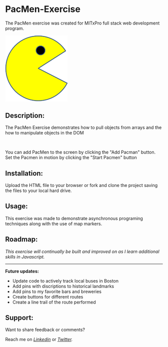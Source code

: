 # PacMen-Exercise
The PacMen exercise was created for MITxPro full stack web development program. </br>

<img src= "./images/PacMan1.png" width= "200" />

## Description:

<p> The PacMen Exercise demonstrates how to pull objects from arrays and the how to 
manipulate objects in the DOM</p> <br>

<p> You can add PacMen to the screen by clicking the "Add Pacman" button. Set the Pacmen in motion by clicking the "Start Pacmen" button </p>

## Installation:

<p> Upload the HTML file to your browser or fork and clone the project saving the files to your local hard drive. </p>   

## Usage:

<p> This exercise was made to demonstrate asynchronous programing techniques along with the use of map markers. </p>

## Roadmap:

*<p> This exercise will continually be built and improved on as I learn additional skills in Javascript. </p>*

***

**<p> Future updates: </p>**
- Update code to actively track local buses in Boston
- Add pins with discriptions to historical landmarks
- Add pins to my favorite bars and breweries
- Create buttons for different routes
- Create a line trail of the route performed

## Support:

<p> Want to share feedback or comments?</p>

<p> 
  
  Reach me on *[Linkedin](https://www.linkedin.com/in/derek-diaz/)* or *[Twitter](https://twitter.com/home).*
  
</p>
